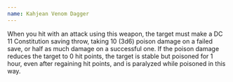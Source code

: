 ```yaml
---
name: Kahjean Venom Dagger
---
```

When you hit with an attack using this weapon, the target must make a DC 11 Constitution saving 
throw, taking 10 (3d6) poison damage on a failed save, or half as much damage on a successful one. 
If the poison damage reduces the target to 0 hit points, the target is stable but poisoned for 1 
hour, even after regaining hit points, and is paralyzed while poisoned in this way.